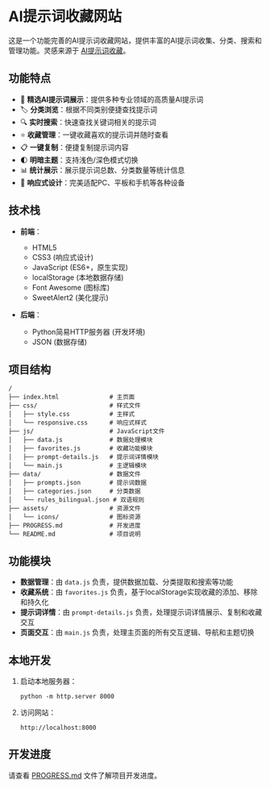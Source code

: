 # AI提示词收藏网站

这是一个功能完善的AI提示词收藏网站，提供丰富的AI提示词收集、分类、搜索和管理功能。灵感来源于 [AI提示词收藏](https://anaitsc.xiaofeipandian.cn/)。

## 功能特点

- 📝 **精选AI提示词展示**：提供多种专业领域的高质量AI提示词
- 🏷️ **分类浏览**：根据不同类别便捷查找提示词
- 🔍 **实时搜索**：快速查找关键词相关的提示词
- ⭐ **收藏管理**：一键收藏喜欢的提示词并随时查看
- 📋 **一键复制**：便捷复制提示词内容
- 🌓 **明暗主题**：支持浅色/深色模式切换
- 📊 **统计展示**：展示提示词总数、分类数量等统计信息
- 📱 **响应式设计**：完美适配PC、平板和手机等各种设备

## 技术栈

- **前端**：
  - HTML5
  - CSS3 (响应式设计)
  - JavaScript (ES6+，原生实现)
  - localStorage (本地数据存储)
  - Font Awesome (图标库)
  - SweetAlert2 (美化提示)

- **后端**：
  - Python简易HTTP服务器 (开发环境)
  - JSON (数据存储)

## 项目结构

```
/
├── index.html              # 主页面
├── css/                    # 样式文件
│   ├── style.css           # 主样式
│   └── responsive.css      # 响应式样式
├── js/                     # JavaScript文件
│   ├── data.js             # 数据处理模块
│   ├── favorites.js        # 收藏功能模块
│   ├── prompt-details.js   # 提示词详情模块
│   └── main.js             # 主逻辑模块
├── data/                   # 数据文件
│   ├── prompts.json        # 提示词数据
│   ├── categories.json     # 分类数据
│   └── rules_bilingual.json # 双语规则
├── assets/                 # 资源文件
│   └── icons/              # 图标资源
├── PROGRESS.md             # 开发进度
└── README.md               # 项目说明
```

## 功能模块

- **数据管理**：由 `data.js` 负责，提供数据加载、分类提取和搜索等功能
- **收藏系统**：由 `favorites.js` 负责，基于localStorage实现收藏的添加、移除和持久化
- **提示词详情**：由 `prompt-details.js` 负责，处理提示词详情展示、复制和收藏交互
- **页面交互**：由 `main.js` 负责，处理主页面的所有交互逻辑、导航和主题切换

## 本地开发

1. 启动本地服务器：
   ```
   python -m http.server 8000
   ```

2. 访问网站：
   ```
   http://localhost:8000
   ```

## 开发进度

请查看 [PROGRESS.md](./PROGRESS.md) 文件了解项目开发进度。 